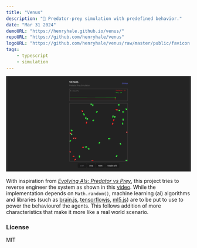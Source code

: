 ```yaml
---
title: "Venus"
description: "🦠 Predator-prey simulation with predefined behavior."
date: "Mar 31 2024"
demoURL: "https://henryhale.github.io/venus/"
repoURL: "https://github.com/henryhale/venus"
logoURL: "https://github.com/henryhale/venus/raw/master/public/favicon.png"
tags:
    - typescript
    - simulation
---
```


![Venus](https://github.com/henryhale/venus/raw/master/screenshot.png)

With inspiration from [_Evolving AIs: Predator vs Prey_](https://www.youtube.com/watch?v=qwrp3lB-jkQ),
this project tries to reverse engineer the system as shown in this [video](https://www.youtube.com/watch?v=qwrp3lB-jkQ).
While the implementation depends on `Math.random()`, machine learning (ai) algorithms and libraries
(such as [brain.js](https://brain.js.org/), [tensorflowjs](https://www.tensorflow.org/js), [ml5.js](https://ml5js.org/)) are to be put to use to power the behaviourof the agents.
This follows addition of more characteristics that make it more like a real world scenario.

### License

MIT
